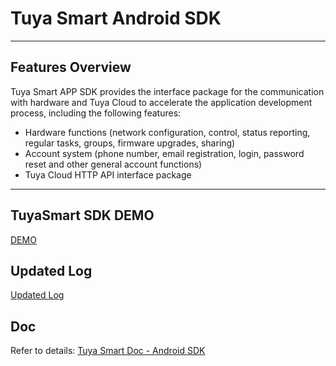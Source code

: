# Tuya Smart Android SDK

---

## Features Overview

Tuya Smart APP SDK provides the interface package for the communication with hardware and Tuya Cloud to accelerate the application development process, including the following features:

*  Hardware functions (network configuration, control, status reporting, regular tasks, groups, firmware upgrades, sharing)
*  Account system (phone number, email registration, login, password reset and other general account functions)
*  Tuya Cloud HTTP API interface package

---

## TuyaSmart SDK DEMO

[DEMO](http://fir.im/androidSDKDemo)

## Updated Log

[Updated Log](TuyaSmartAndroidSdkDemo/doc/record.md)

## Doc

Refer to details: [Tuya Smart Doc - Android SDK](http://docs.tuya.com/develop/app-development/android-sdk/)




